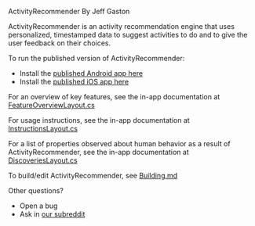ActivityRecommender
By Jeff Gaston

ActivityRecommender is an activity recommendation engine that uses personalized, timestamped data to suggest activities to do and to give the user feedback on their choices.

To run the published version of ActivityRecommender:
   *   Install the [published Android app here](https://play.google.com/store/apps/details?id=com.mathjeff.ActRec)
   *   Install the [published iOS app here](https://apps.apple.com/us/app/activityrecommender/id1505082122)

For an overview of key features, see the in-app documentation at [FeatureOverviewLayout.cs](./ActRec/ActRec/Source/View/FeatureOverviewLayout.cs)

For usage instructions, see the in-app documentation at [InstructionsLayout.cs](./ActRec/ActRec/Source/View/InstructionsLayout.cs)

For a list of properties observed about human behavior as a result of ActivityRecommender, see the in-app documentation at [DiscoveriesLayout.cs](./ActRec/ActRec/Source/View/DiscoveriesLayout.cs)

To build/edit ActivityRecommender, see [Building.md](Building.md)

Other questions?
   *   Open a bug
   *   Ask in [our subreddit](https://www.reddit.com/r/ActivityRecommender/)
